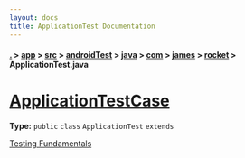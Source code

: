 ```yaml
---
layout: docs
title: ApplicationTest Documentation
---
```

#### [.](./../../../../../../../index) > [app](./../../../../../../index) > [src](./../../../../../index) > [androidTest](./../../../../index) > [java](./../../../index) > [com](./../../index) > [james](./../index) > [rocket](./index) > **ApplicationTest.java**

# [ApplicationTestCase](https://github.com/TheAndroidMaster/Rocket/blob/master/app/src/androidTest/java/com/james/rocket/ApplicationTest.java#L7)

**Type:** `public` `class` `ApplicationTest` `extends`

<a href="http://d.android.com/tools/testing/testing_android.html">Testing Fundamentals</a> 












